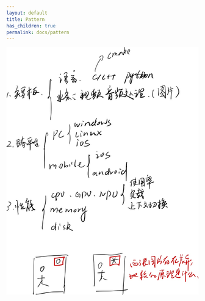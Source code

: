 ```yaml
---
layout: default
title: Pattern 
has_children: true
permalink: docs/pattern
---
```


![pattern.jpg](img%2Fpattern.jpg)